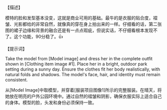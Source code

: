 【描述】

模特的脸和发型基本没变，这就是商业可用的基础。最牛的是衣服的贴合度，褶皱、光影都给的非常自然，就像真的穿在身上拍出来的一样。仔细看的话，第二张图的裙子边缘和背景的融合还是有一点点瑕疵，但说实话，不仔细看根本发现不了。这个功能，90分稳了。👍

【提示词】

Take the model from [Model image] and dress her in the complete outfit shown in [Clothing item image #1]. Place her in a bright, outdoor park setting during a sunny day. Ensure the clothes fit her body realistically, with natural folds and shadows. The model's face, hair, and identity must remain consistent. 

从[Model Image]中取模型，并穿着[服装项目图像1]所示的完整服装。在晴天，将她放在明亮的户外公园环境中。通过自然的褶皱和阴影，确保衣服实际上适合自己的身体。模型的脸，头发和身份必须保持一致。